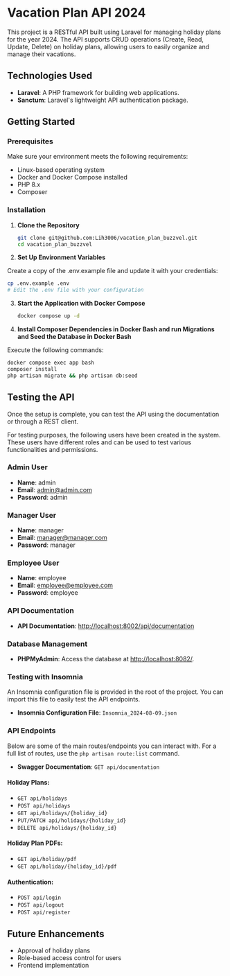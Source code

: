 # Vacation Plan API 2024

This project is a RESTful API built using Laravel for managing holiday plans for the year 2024. The API supports CRUD operations (Create, Read, Update, Delete) on holiday plans, allowing users to easily organize and manage their vacations.

## Technologies Used

- **Laravel**: A PHP framework for building web applications.
- **Sanctum**: Laravel's lightweight API authentication package.

## Getting Started

### Prerequisites

Make sure your environment meets the following requirements:

- Linux-based operating system
- Docker and Docker Compose installed
- PHP 8.x
- Composer

### Installation

1. **Clone the Repository**

   ```bash
   git clone git@github.com:Lih3006/vacation_plan_buzzvel.git
   cd vacation_plan_buzzvel
   
2. **Set Up Environment Variables**
   
Create a copy of the .env.example file and update it with your credentials:

```bash
cp .env.example .env
# Edit the .env file with your configuration
```

3. **Start the Application with Docker Compose**
    ```bash
    docker compose up -d
    ```
4. **Install Composer Dependencies in Docker Bash and run Migrations and Seed the Database in Docker Bash**

Execute the following commands:
```bash
docker compose exec app bash
composer install
php artisan migrate && php artisan db:seed
 ```

## Testing the API

Once the setup is complete, you can test the API using the documentation or through a REST client.

For testing purposes, the following users have been created in the system. These users have different roles and can be used to test various functionalities and permissions.

### Admin User
- **Name**: admin
- **Email**: admin@admin.com
- **Password**: admin


### Manager User
- **Name**: manager
- **Email**: manager@manager.com
- **Password**: manager


### Employee User
- **Name**: employee
- **Email**: employee@employee.com
- **Password**: employee

### API Documentation
- **API Documentation**: [http://localhost:8002/api/documentation](http://localhost:8002/api/documentation)

### Database Management
- **PHPMyAdmin**: Access the database at [http://localhost:8082/](http://localhost:8082/).

### Testing with Insomnia
An Insomnia configuration file is provided in the root of the project. You can import this file to easily test the API endpoints.

- **Insomnia Configuration File**: `Insomnia_2024-08-09.json`

### API Endpoints

Below are some of the main routes/endpoints you can interact with. For a full list of routes, use the `php artisan route:list` command.

- **Swagger Documentation**: `GET api/documentation`

#### Holiday Plans:
- `GET api/holidays`
- `POST api/holidays`
- `GET api/holidays/{holiday_id}`
- `PUT/PATCH api/holidays/{holiday_id}`
- `DELETE api/holidays/{holiday_id}`

#### Holiday Plan PDFs:
- `GET api/holiday/pdf`
- `GET api/holiday/{holiday_id}/pdf`

#### Authentication:
- `POST api/login`
- `POST api/logout`
- `POST api/register`

## Future Enhancements
- Approval of holiday plans
- Role-based access control for users
- Frontend implementation



